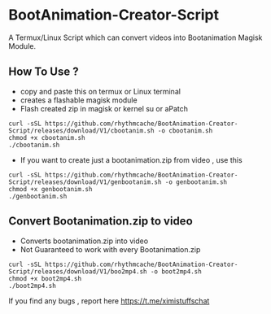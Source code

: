 # BootAnimation-Creator-Script
A Termux/Linux Script which can convert videos into Bootanimation Magisk Module.

## How To Use ?
- copy and paste this on termux or Linux terminal
- creates a flashable magisk module
- Flash created zip in magisk or kernel su or aPatch
```
curl -sSL https://github.com/rhythmcache/BootAnimation-Creator-Script/releases/download/V1/cbootanim.sh -o cbootanim.sh
chmod +x cbootanim.sh
./cbootanim.sh
```

- If you want to create just a bootanimation.zip from video  , use this
```
curl -sSL https://github.com/rhythmcache/BootAnimation-Creator-Script/releases/download/V1/genbootanim.sh -o genbootanim.sh
chmod +x genbootanim.sh
./genbootanim.sh
```
## Convert Bootanimation.zip to video

- Converts bootanimation.zip into video
- Not Guaranteed to work with every Bootanimation.zip
```
curl -sSL https://github.com/rhythmcache/BootAnimation-Creator-Script/releases/download/V1/boo2mp4.sh -o boot2mp4.sh
chmod +x boot2mp4.sh
./boot2mp4.sh
```


If you find any bugs , report here https://t.me/ximistuffschat
